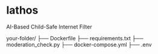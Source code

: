 # lathos
AI-Based Child-Safe Internet Filter

your-folder/
├── Dockerfile
├── requirements.txt
├── moderation_check.py
├── docker-compose.yml
├── .env

